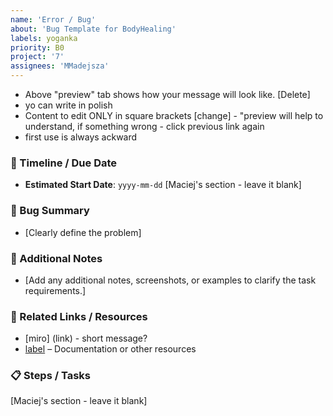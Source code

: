 ```yaml
---
name: 'Error / Bug'
about: 'Bug Template for BodyHealing'
labels: yoganka
priority: B0
project: '7'
assignees: 'MMadejsza'
---
```

- Above "preview" tab shows how your message will look like. [Delete]
- yo can write in polish
- Content to edit ONLY in square brackets [change] - "preview will help to understand, if something wrong - click previous link again
- first use is always ackward

### 📆 Timeline / Due Date
- **Estimated Start Date**: `yyyy-mm-dd` [Maciej's section - leave it blank]
  
### 📝 Bug Summary
- [Clearly define the problem]

### 📂 Additional Notes
- [Add any additional notes, screenshots, or examples to clarify the task requirements.]

### 🔗 Related Links / Resources
- [miro] (link) - short message?
- [label](link-content) – Documentation or other resources


### 📋 Steps / Tasks
[Maciej's section - leave it blank]


